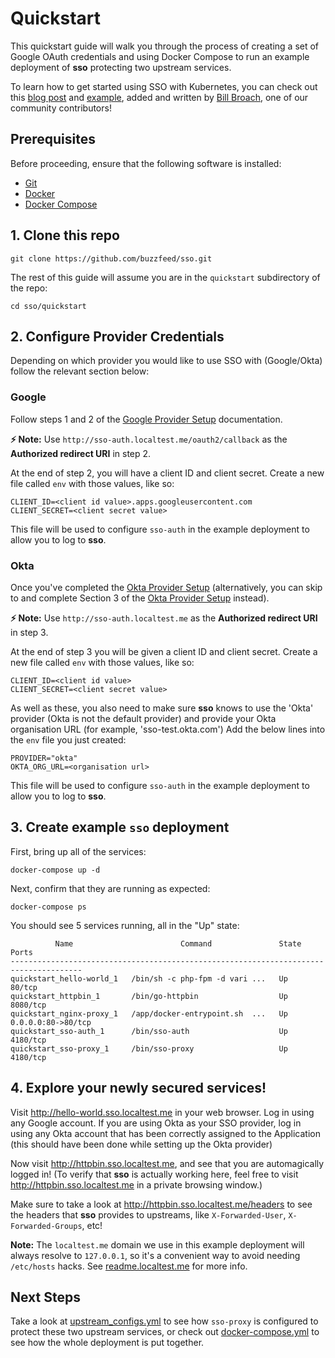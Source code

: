 # Quickstart

This quickstart guide will walk you through the process of creating a set of
Google OAuth credentials and using Docker Compose to run an example deployment
of **sso** protecting two upstream services.

To learn how to get started using SSO with Kubernetes, you can check out this [blog post](https://medium.com/@while1eq1/single-sign-on-for-internal-apps-in-kubernetes-using-google-oauth-sso-2386a34bc433) and [example](/quickstart/kubernetes), added and written by [Bill Broach](https://twitter.com/while1eq1), one of our community contributors! 


## Prerequisites

Before proceeding, ensure that the following software is installed:
- [Git](https://help.github.com/articles/set-up-git/#setting-up-git)
- [Docker](https://docs.docker.com/install/)
- [Docker Compose](https://docs.docker.com/compose/install/)


## 1. Clone this repo

    git clone https://github.com/buzzfeed/sso.git

The rest of this guide will assume you are in the `quickstart` subdirectory of
the repo:

    cd sso/quickstart

## 2. Configure Provider Credentials
Depending on which provider you would like to use SSO with (Google/Okta) follow the relevant
section below:

### Google

Follow steps 1 and 2 of the [Google Provider Setup](google_provider_setup.md)
documentation.

**⚡️ Note:** Use `http://sso-auth.localtest.me/oauth2/callback` as the
**Authorized redirect URI** in step 2.

At the end of step 2, you will have a client ID and client secret. Create a new
file called `env` with those values, like so:

    CLIENT_ID=<client id value>.apps.googleusercontent.com
    CLIENT_SECRET=<client secret value>

This file will be used to configure `sso-auth` in the example deployment to
allow you to log to **sso**.

### Okta

Once you've completed the [Okta Provider Setup](okta_provider_setup.md) (alternatively, you
can skip to and complete Section 3 of the [Okta Provider Setup](okta_provider_setup.md) instead).

**⚡️ Note:** Use `http://sso-auth.localtest.me` as the
**Authorized redirect URI** in step 3.

At the end of step 3 you will be given a client ID and client secret. Create a new
file called `env` with those values, like so:

    CLIENT_ID=<client id value>
    CLIENT_SECRET=<client secret value>

As well as these, you also need to make sure **sso** knows to use the 'Okta' provider
(Okta is not the default provider) and provide your Okta organisation URL (for example, 'sso-test.okta.com')
Add the below lines into the `env` file you just created:

    PROVIDER="okta"
    OKTA_ORG_URL=<organisation url>

This file will be used to configure `sso-auth` in the example deployment to
allow you to log to **sso**.

## 3. Create example `sso` deployment

First, bring up all of the services:

    docker-compose up -d

Next, confirm that they are running as expected:

    docker-compose ps

You should see 5 services running, all in the "Up" state:

              Name                        Command               State         Ports
    --------------------------------------------------------------------------------------
    quickstart_hello-world_1   /bin/sh -c php-fpm -d vari ...   Up      80/tcp
    quickstart_httpbin_1       /bin/go-httpbin                  Up      8080/tcp
    quickstart_nginx-proxy_1   /app/docker-entrypoint.sh  ...   Up      0.0.0.0:80->80/tcp
    quickstart_sso-auth_1      /bin/sso-auth                    Up      4180/tcp
    quickstart_sso-proxy_1     /bin/sso-proxy                   Up      4180/tcp


## 4. Explore your newly secured services!

Visit http://hello-world.sso.localtest.me in your web browser.  Log in using
any Google account. If you are using Okta as your SSO provider, log in using
any Okta account that has been correctly assigned to the Application (this
should have been done while setting up the Okta provider)

Now visit http://httpbin.sso.localtest.me, and see that you are automagically
logged in!  (To verify that **sso** is actually working here, feel free to
visit http://httpbin.sso.localtest.me in a private browsing window.)

Make sure to take a look at http://httpbin.sso.localtest.me/headers to see the
headers that **sso** provides to upstreams, like `X-Forwarded-User`,
`X-Forwarded-Groups`, etc!

**Note:** The `localtest.me` domain we use in this example deployment will always
resolve to `127.0.0.1`, so it's a convenient way to avoid needing `/etc/hosts`
hacks.  See [readme.localtest.me](http://readme.localtest.me/) for more info.


## Next Steps

Take a look at [upstream_configs.yml](/quickstart/upstream_configs.yml) to see
how `sso-proxy` is configured to protect these two upstream services, or check
out [docker-compose.yml](/quickstart/docker-compose.yml) to see how the whole
deployment is put together.
